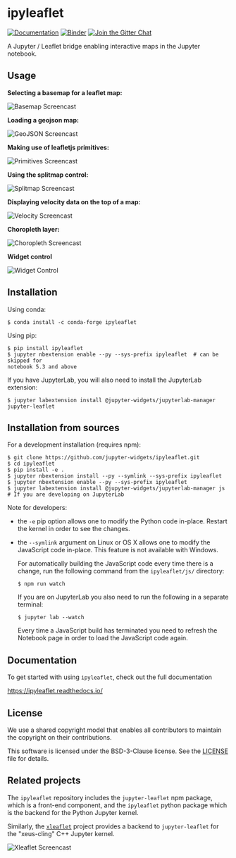 # ipyleaflet

[![Documentation](http://readthedocs.org/projects/ipyleaflet/badge/?version=latest)](https://ipyleaflet.readthedocs.io/en/latest/?badge=latest)
[![Binder](https://mybinder.org/badge_logo.svg)](https://mybinder.org/v2/gh/jupyter-widgets/ipyleaflet/stable?filepath=examples)
[![Join the Gitter Chat](https://badges.gitter.im/Join%20Chat.svg)](https://gitter.im/jupyter-widgets/Lobby?utm_source=badge&utm_medium=badge&utm_campaign=pr-badge&utm_content=badge)

A Jupyter / Leaflet bridge enabling interactive maps in the Jupyter notebook.

## Usage

**Selecting a basemap for a leaflet map:**

![Basemap Screencast](basemap.gif)

**Loading a geojson map:**

![GeoJSON Screencast](geojson.gif)

**Making use of leafletjs primitives:**

![Primitives Screencast](primitives.gif)

**Using the splitmap control:**

![Splitmap Screencast](splitmap.gif)

**Displaying velocity data on the top of a map:**

![Velocity Screencast](velocity.gif)

**Choropleth layer:**

![Choropleth Screencast](choropleth.gif)

**Widget control**

![Widget Control](widget_control.gif)

## Installation

Using conda:

```
$ conda install -c conda-forge ipyleaflet
```

Using pip:

```
$ pip install ipyleaflet
$ jupyter nbextension enable --py --sys-prefix ipyleaflet  # can be skipped for
notebook 5.3 and above
```

If you have JupyterLab, you will also need to install the JupyterLab extension:

```
$ jupyter labextension install @jupyter-widgets/jupyterlab-manager jupyter-leaflet
```

## Installation from sources

For a development installation (requires npm):

```
$ git clone https://github.com/jupyter-widgets/ipyleaflet.git
$ cd ipyleaflet
$ pip install -e .
$ jupyter nbextension install --py --symlink --sys-prefix ipyleaflet
$ jupyter nbextension enable --py --sys-prefix ipyleaflet
$ jupyter labextension install @jupyter-widgets/jupyterlab-manager js  # If you are developing on JupyterLab
```

Note for developers:

- the ``-e`` pip option allows one to modify the Python code in-place. Restart the kernel in order to see the changes.
- the ``--symlink`` argument on Linux or OS X allows one to modify the JavaScript code in-place. This feature is not available with Windows.

    For automatically building the JavaScript code every time there is a change, run the following command from the ``ipyleaflet/js/`` directory:

    ```
    $ npm run watch
    ```

    If you are on JupyterLab you also need to run the following in a separate terminal:

    ```
    $ jupyter lab --watch
    ```

    Every time a JavaScript build has terminated you need to refresh the Notebook page in order to load the JavaScript code again.

## Documentation

To get started with using `ipyleaflet`, check out the full documentation

https://ipyleaflet.readthedocs.io/

## License

We use a shared copyright model that enables all contributors to maintain the
copyright on their contributions.

This software is licensed under the BSD-3-Clause license. See the [LICENSE](LICENSE) file for details.

## Related projects

The `ipyleaflet` repository includes the `jupyter-leaflet` npm package, which
is a front-end component, and the `ipyleaflet` python package which is the
backend for the Python Jupyter kernel.

Similarly, the [`xleaflet`](https://github.com/QuantStack/xleaflet/) project
provides a backend to `jupyter-leaflet` for the "xeus-cling" C++ Jupyter
kernel.

![Xleaflet Screencast](xleaflet.gif)
